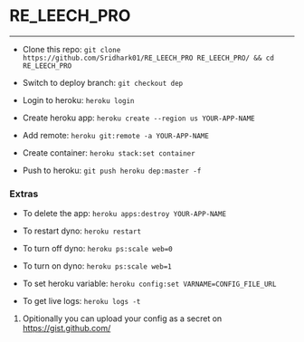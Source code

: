 # RE_LEECH_PRO
---
-  Clone this repo: ``` git clone https://github.com/Sridhark01/RE_LEECH_PRO RE_LEECH_PRO/ && cd RE_LEECH_PRO  ```
 
- Switch to deploy branch: ```git checkout dep```

- Login to heroku: ```heroku login```

- Create heroku app: ```heroku create --region us YOUR-APP-NAME```

- Add remote: ```heroku git:remote -a YOUR-APP-NAME```

- Create container: ```heroku stack:set container```

- Push to heroku: ```git push heroku dep:master -f```


### Extras

- To delete the app: ```heroku apps:destroy YOUR-APP-NAME```

- To restart dyno: ```heroku restart```

- To turn off dyno: ```heroku ps:scale web=0```

- To turn on dyno: ```heroku ps:scale web=1```

- To set heroku variable: ```heroku config:set VARNAME=CONFIG_FILE_URL```

- To get live logs: ```heroku logs -t```


1. Opitionally you can upload your config as a secret on https://gist.github.com/
